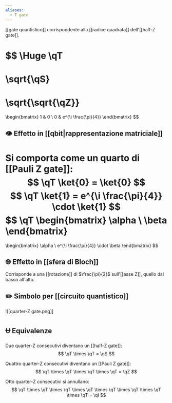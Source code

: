 ```yaml
---
aliases:
  - T gate
---
```


[[gate quantistico]] corrispondente alla [[radice quadrata]] dell'[[half-Z gate]].

$$
\Huge
\qT
=
\sqrt{\qS} 
= 
\sqrt{\sqrt{\qZ}}
=
\begin{bmatrix}
1 & 0 \\
0 & e^{\i \frac{\pi}{4}}
\end{bmatrix}
$$

## 👁️ Effetto in [[qbit|rappresentazione matriciale]]

Si comporta come un quarto di [[Pauli Z gate]]:
$$
\qT \ket{0} = \ket{0}
$$
$$
\qT \ket{1} = e^{\i \frac{\pi}{4}} \cdot \ket{1}
$$
$$
\qT
\begin{bmatrix}
	\alpha \\
	\beta
\end{bmatrix}
=
\begin{bmatrix}
	\alpha \\
	e^{\i \frac{\pi}{4}} \cdot \beta
\end{bmatrix}
$$

## 🌐 Effetto in [[sfera di Bloch]]

Corrisponde a una [[rotazione]] di $\frac{\pi}{2}$ sull'[[asse Z]], quello dal basso all'alto.

## ✏️ Simbolo per [[circuito quantistico]]

![[quarter-Z gate.png]]

## ⛎ Equivalenze

Due quarter-Z consecutivi diventano un [[half-Z gate]]:
$$
\qT \times \qT = \qS
$$

Quattro quarter-Z consecutivi diventano un [[Pauli Z gate]]:
$$
\qT \times \qT \times \qT \times \qT = \qZ
$$

Otto quarter-Z consecutivi si annullano:
$$
\qT \times \qT \times \qT \times \qT \times \qT \times \qT \times \qT \times \qT = \qI
$$
